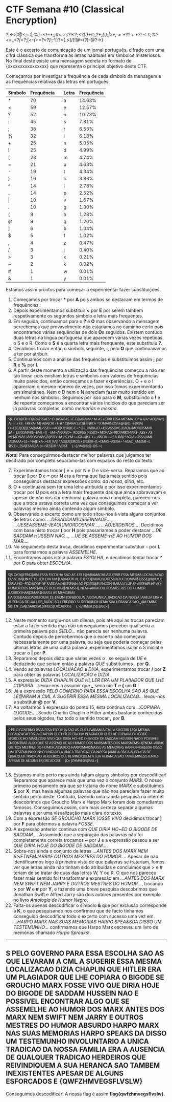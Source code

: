 # CTF Semana #10 (Classical Encryption)

?|<-:(:@<;=:|*;*<??*<?^:-)*?*:*?.+<-<@*;*!*^!-*?+(<;%;<??*!<?!*-:^*-%/*^*:[%/%*^)*|-%=.+<)%_-<;<;*+!|-*(%*[:;.+<-)<^:|%*;*:,%(:[<?<(;:+^):!*;$]:??<@%@:.+<[%;%*):~<[:,%(:[<[<?*[[*!)+??<%==*:<|:??%@<-<=^:=_;*;*-(:.+<?<*??<!<-)<*:)+!:;[:?!*;$*=_<?[:?!*;$=<!?>%]_=<!~*;;#<:+_;:?!<?_;<?[:)+!:;*,?+;[:)*;|:!*;$=*??+*?!<!:;%*?)*;|:?|<*&?[*[%??:+!_<?_<!+=):%=@:-+=_*;%:*+=%^*_;*[%^*:[*=:??*]*!%-%*<;***+?<=^%*[<.+*-.+<;_;*[%^*:)<;[<%;:?.+<;<%@%=[%.+<!*?+*)<;*=^*?*:_*!,<!%=<$%?_<=_<?*|<?*;[<*-(+=?<?]:;^*[:?<{.>]/)!@<(?]-@?->}

Este é o excerto de comunicação de um jornal português, cifrado com uma cifra clássica que transforma as letras habituais em símbolos misteriosos. No final deste existe uma mensagem secreta no formato de {xxxxxxxxxxxxxxxx} que representa o principal objetivo deste CTF.


Começamos por investigar a frequência de cada símbolo da mensagem e as frequências relativas das letras em português:

| Símbolo | Frequência |        | Letra | Frequência |
| ------- | ---------- | ------ | ----- | ---------- |
|  *      |  70        |        |  a    |  14.63%    |
|  <      |  59        |        |  e    |  12.57%    |
|  ?      |  52        |        |  o    |  10.73%    |
|  :      |  45        |        |  s    |  7.81%     |
|  ;      |  38        |        |  r    |  6.53%     |
|  %      |  32        |        |  i    |  6.18%     |
|  +      |  25        |        |  n    |  5.05%     |
|  !      |  25        |        |  d    |  4.99%     |
|  [      |  23        |        |  m    |  4.74%     |
|  =      |  21        |        |  u    |  4.63%     |
|  -      |  19        |        |  t    |  4.34%     |
|  )      |  16        |        |  c    |  3.88%     |
|  ^      |  14        |        |  l    |  2.78%     |
|  _      |  14        |        |  p    |  2.52%     |
|  \|     |  10        |        |  v    |  1.67%     |
|  .      |  10        |        |  g    |  1.30%     |
|  (      |  9         |        |  h    |  1.28%     |
|  @      |  9         |        |  q    |  1.20%     |
|  ]      |  6         |        |  b    |  1.04%     |
|  $      |  5         |        |  f    |  1.02%     |
|  ,      |  4         |        |  z    |  0.47%     |
|  /      |  3         |        |  j    |  0.40%     |
|  >      |  3         |        |  x    |  0.21%     |
|  ~      |  2         |        |  k    |  0.02%     |
|  #      |  1         |        |  w    |  0.01%     |
|  &      |  1         |        |  y    |  0.01%     |


Estamos assim prontos para começar a experimentar fazer substituições.
1. Começamos por trocar **\*** por **A** pois ambos se destacam em termos de frequências.
2. Depois experimentamos substituir **<** por **E** por serem também respetivamente os segundos símbolo e letra mais frequentes.
3. Em seguida, continuamos para o **?** e **O** mas observando a mensagem percebemos que provavelmente não estariamos no caminho certo pois encontramos várias sequências de dois **O**s seguidos. Existem contudo duas letras na língua portuguesa que aparecem várias vezes repetidas, o S e o R. Como o **S** é a quarta letra mais frenquente, este substituiu **?**.
4. Decidimos trocar então o símbolo seguinte, **:**, pelo **O** que continuavamos a ter por atribuir.
5. Continuamos com a análise das frequências e substituímos assim **;** por **R** e **%** por **I**.
6. A partir deste momento a utilização das frequências começou a não ser tão linear pois existiam letras e símbolos com valores de frequências muito parecidos, então começamos a fazer experiências. O + e o ! apareciam o mesmo número de vezes, por isso fomos experimentando em simultâneo. Nem o D nem o N pareciam fazer muito sentido em nenhum nos símbolos. Seguimos por isso para o **M**, substituindo o **!** e de repente começamos a encontrar vários indícios do que pareciam ser já palavras completas, como *memorias* e *mesma*.


![Mensagem até ao momento](1.png)    
***Nota:*** Para conseguirmos destacar melhor palavras que julgamos ter decifrado por completo separamo-las com espaços do resto do texto.


7. Experimentamos trocar [ e = por N e D e vice-versa. Reparamos que ao trocar **[** por **D** e **=** por **N** era a forma que fazia mais sentido pois conseguimos destacar expressões como: *da nossa*, *diria*, etc.
8. O **+** continuava sem ter uma letra atribuída e por isso experimentamos trocar por **U** pois era a letra mais frequente das que ainda sobravavam e apesar de não nos dar nenhuma palavra nova completa, pareceu-nos que a troca estava correta uma vez que conseguimos começar a ver palavras mesmo ainda contendo algum símbolo.
9. Observando o excerto como um todo sltou-nos à vista alguns conjuntos de letras como: *...DESADDAM)USSEINNAOE...*, *...UESEASSEME-)EAO)UMORDOSMAR...*, *...AO)ERDEIROS...*. Decidimos com base nisto trocar **)** por **H** pois passariamos a poder destacar *...DE SADDAM HUSSEIN NAO...*, *...UE SE ASSEME-HE AO HUMOR DOS MAR...*.
10. No seguimento desta troca, decidimos experimentar substituir **-** por **L** para formarmos a palavra *ASSEMELHE*.
11. Encontramos após isto a palavra *ES^OLHA*, e decidimos tentar trocar **^** por **C** para obter *ESCOLHA*.


![Mensagem até ao momento](2.png)


12. Neste momento surgiu-nos um dilema, pois até aqui as trocas pareciam estar a fazer sentido mas não conseguiamos perceber qual seria a primeira palavra pois *S|ELO...* não parecia ser nenhuma palavra. Contudo depois de percebermos que o excerto não começava necessariamente por uma palavra, ou seja que poderia começar pelas últimas letras de uma outra palavra, experimentamos isolar o S inicial e trocar o **|** por **P**.
13. Reparamos depois disto que várias vezes o . se seguia de *UE* e deduzindo que seriam então a palavra *QUE* substituimos **.** por **Q**.
14. Vendo as palavras *LOCALI/ACAO* e  *DI/IA*, experimentamos trocar **/** por **Z** para obter as palavras *LOCALIZAÇÃO* e *DIZIA*.
15. A expressão *DIZIA CHAPLIN QUE HI_LER ERA UM PLA(IADOR QUE LHE COPIARA...* levou-nos a assumir que **_** seria um **T** e **(** um **G**.
16. Já a expressão *PELO GO@ERNO PARA ESSA ESCOLHA SAO AS QUE LE@ARAM A CML A SUGERIR ESSA MESMA LOCALIZACAO...* levou-nos a substituir **@** por **V**.
17. Ao voltarmos à expressão do ponto 15, esta continua com *...COPIARA O,IGODE...*. Sendo Charlin Chaplin e Hitler ambos bastante conhecidos pelos seus bigodes, faz todo o sentido trocar **,** por **B**.


![Mensagem até ao momento](3.png)


18. Estamos muito perto mas ainda faltam alguns símbolos por descodificar! Reparamos que aparece mais que uma vez o conjunto *MAR\$*. O nosso primeiro pensamento era que se trataria do nome *MARX* e substituimos **$** por **X**, mas havia algumas palavras que não nos pareciam fazer muito sentido perto deste. Contudo, fazendo uma rápida pesquisa na internet descobrimos que Groucho Marx e Harpo Marx foram dois comediantes famosos. Conseguimos assim, com mais certeza separar algumas palavras e ter uma visualização mais clara do texto.
19. Com a expressão *SE GROUCHO MARX ]OSSE VIVO* decidimos trocar **]** por **F** para obtermos a palavra *FOSSE*.
20. A expressão anterior continua com *QUE DIRIA HO~ED O BIGODE DE SADDAM...*. Assumindo que a separação das palavras não foi completamente correta trocamos **~** por **J** e a expressão passou a ser *QUE DIRIA HOJE DO BIGODE DE SADDAM...*.
21. Sobra-nos ainda o conjunto de letras *...ANTES DOS MARX NEM S>IFTNEMJARR#E OUTROS MESTRES DO HUMOR...*. Apesar de não identificarmos logo à primeira vista de que palavras se tratariam, fomos ver que letras ainda não tinham sido atribuídas e concluímos que > e # teriam de se tratar de duas das letras W, Y ou K. O que nos pareceu fazer mais sentido foi transformar a expressão em *...ANTES DOS MARX NEM SWIFT NEM JARRY E OUTROS MESTRES DO HUMOR...*, trocando **>** por **W** e **#** por **Y**, e fazendo uma breve pesquisa descobrimos que Jonathan Swift e Alfred Jarry são dois autores presentes por exemplo no livro *Antologia de Humor Negro*.
22. Falta-os apenas descodificar o símbolo **&** que por exclusão corresponde a **K**, o que pesquisando nos confirmou que de facto tinhamos conseguido descodificar todo o excerto com sucesso uma vez em *...HARPO MARX NAS SUAS MEMORIAS HARPO SPEA&SDA DISSO UM TESTEMUNHO...* confirmamos que Harpo Marx escreveu um livro de memórias chamado *Harpo Spreaks!*.


---
S PELO GOVERNO PARA ESSA ESCOLHA SAO AS QUE LEVARAM A CML A SUGERIR ESSA MESMA LOCALIZACAO DIZIA CHAPLIN QUE HITLER ERA UM PLAGIADOR QUE LHE COPIARA O BIGODE SE GROUCHO MARX FOSSE VIVO QUE DIRIA HOJE DO BIGODE DE SADDAM HUSSEIN NAO E POSSIVEL ENCONTRAR ALGO QUE SE ASSEMELHE AO HUMOR DOS MARX ANTES DOS MARX NEM SWIFT NEM JARRY E OUTROS MESTRES DO HUMOR ABSURDO HARPO MARX NAS SUAS MEMORIAS HARPO SPEAKS DA DISSO UM TESTEMUNHO INVOLUNTARIO A UNICA TRADICAO DA NOSSA FAMILIA ERA A AUSENCIA DE QUALQUER TRADICAO HERDEIROS QUE REIVINDIQUEM A SUA HERANCA SAO TAMBEM INEXISTENTES APESAR DE ALGUNS ESFORCADOS E     {QWFZHMVEGSFLVSLW}
---

Conseguimos descodificar! A nossa flag é assim **flag{qwfzhmvegsflvslw}**.
